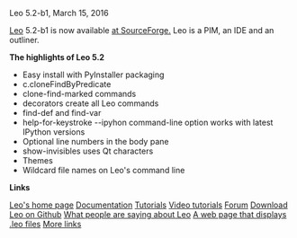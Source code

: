 Leo 5.2-b1, March 15, 2016

[Leo](http://leoeditor.com/) 5.2-b1 is now available [at SourceForge.](http://sourceforge.net/projects/leo/files/Leo/) Leo is a PIM, an IDE and an outliner.

**The highlights of Leo 5.2**

- Easy install with PyInstaller packaging
- c.cloneFindByPredicate
- clone-find-marked commands
- decorators create all Leo commands
- find-def and find-var
- help-for-keystroke
--ipyhon command-line option works with latest IPython versions
- Optional line numbers in the body pane
- show-invisibles uses Qt characters
- Themes
- Wildcard file names on Leo's command line

**Links**

[Leo's home page](http://leoeditor.com)
[Documentation](http://leoeditor.com/leo_toc.html)
[Tutorials](http://leoeditor.com/tutorial.html)
[Video tutorials](http://leoeditor.com/screencasts.html)
[Forum](http://groups.google.com/group/leo-editor)
[Download](http://sourceforge.net/projects/leo/files/)
[Leo on Github](https://github.com/leo-editor/leo-editor)
[What people are saying about Leo](http://leoeditor.com/testimonials.html)
[A web page that displays .leo files](http://leoeditor.com/load-leo.html)
[More links](http://leoeditor.com/leoLinks.html)
